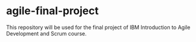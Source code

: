 # agile-final-project
This repository will be used for the final project of IBM Introduction to Agile Development and Scrum course.

